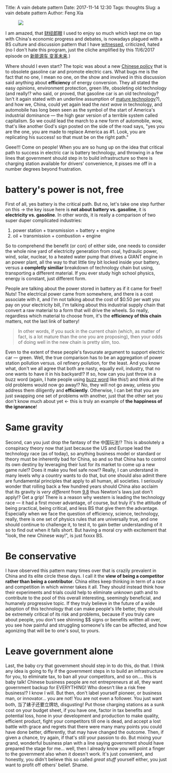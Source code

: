 Title: A vain debate pattern
Date: 2017-11-14 12:30
Tags: thoughts
Slug: a vain debate pattern
Author: Feng Xia

<figure class="col l6 m6 s12">
  <img src="{{SITEURL}}/images/funny/electric%20car.jpg"/>
</figure>


I am amazed, that [财经郎眼][6] I used to enjoy so much which kept me
on tap with China's economic progress and debates, is nowadays plagued
with a BS culture and discussion pattern that I have [witnessed][1],
criticized, hated (no I don't hate this program, just the cliche
amplified by this 11/6/2017 episode on [新能源车 变革未来][6].)

[1]: {filename}/thoughts/irresponsible%20response.md
[6]: https://www.youtube.com/watch?v=VZo8niQdWnE

Where should I even start? The topic was about a
new [Chinese policy][2] that is to obsolete gasoline car and promote
electric cars. What bugs me is the fact that no one, I mean no one, on
the show and involved in this discussion said anything about
**efficiency** of energy conversion. They all stated the easy
_opinions_, environment protection, green life, obsoleting old
technology (and really!? who said, or proved, that gasoline car is an
old technology?  Isn't it again stated with an underline assumption
of [mature technology][3]?), and how we, China, could yet again lead
the _next wave_ in technology, and automobile has long been seen as
the symbol of the start of America's industrial dominance &mdash; the
high gear version of a terrible system called capitalism. So we could
lead the march to a new form of automobile, wow, that's like another
God's sign posted on the side of the road says, "yes you are the one,
you are made to replace America as #1. Look, you are replicating his
success! so that must be on the right path."

[2]: http://finance.sina.com.cn/chanjing/cyxw/2017-06-15/doc-ifyhfhrt4301817.shtml
[3]: {filename}/thoughts/tech%20maturity.md

Geee!!! Come on people! When you are so hung up on the idea that
critical path to success in electric car is battery technology, and
throwing in a few lines that government should step in to build
infrastructure so there is charging station available for drivers'
convenience, it pisses me off in a number degrees beyond frustration.

# battery's power is not, free

First of all, yes battery is the critical path. But no, let's take one
step further on this &rarr; the key issue here is **not about battery
vs. gasoline**, it is **electricity vs. gasoline**. In other words,
it is really a comparison of two super duper complicated industries:

1. power station + transmission + battery + engine
2. oil + transmission + combustion + engine

So to comprehend the benefit (or con) of either side, one needs to
consider the whole nine yard of electricity generation from coal,
hydraulic power, wind, solar, nuclear, to a heated water pump that
drives a GIANT engine in an power plant, all the way to that little
tiny bit locked inside your battery, versus a **completly similiar**
breakdown of technology chain but using, transporting a different
material. If you ever study high school physics, energy is constant,
just different form.

People are talking about the power stored in battery as if it came for
free!! Nuts! The electrical power came from somewhere, and there is a
cost associate with it, and I'm not talking about the cost of $0.50
per watt you pay on your electricity bill, I'm talking about this
industrial supply chain that convert a raw material to a form that
will drive the wheels. So really, regardless which material to choose
from, it's the **efficiency of this chain** matters, not the last link
of battery!

> In other words, if you suck in the current chain (which, as matter
> of fact, is a lot mature than the one you are proposing), then your
> odds of doing well in the new chain is pretty slim, too.

Even to the extent of these people's favourate argument to support
electric car &mdash; green. Well, the true comparison has to be an
aggregation of power station pollution versus. oil refinery pollution,
for the least. And you know what, don't we all agree that both are
nasty, equally evil, industry, that no one wants to have it in his
backyard!? If so, how can you just throw in a buzz word (again, I hate
people using [buzz word][4] like this!) and think all the old problems
would now go away!? No, they will not go away, unless you address them
diligently and **efficiently**. Otherwise, I can bet that you are just
swapping one set of problems with another, just that the other set you
don't know much about yet &larr; this is truly an example of **the
happiness of the ignorance**!

[4]: {filename}/thoughts/sharing%20economy.md

# Same gravity

Second, can you just drop the fantasy of the 中国玩法!? This is
absolutely a conspiracy theory now that just because the US and Europe
lead the technology race (as of today), so anything business model or
standard or theory must be inherently bad for China, so and so that
China has to control its own destiny by leveraging their lust for its
market to come up a new game rule!? Does it make you feel safe now!?
Really, I can understand in many levels why a country wants to do
that, but one should also admit there are fundamental principles that
apply to all human, all societies. I seriously wonder that rolling
back a few hundred years should China also acclaim that its gravity is
_very different_ from [9.8][5] thus Newton's laws just don't apply!?
Get a grip! There is a reason why western is leading the technology
race &mdash; it had a first mover advantage, of course, but truly it's
the attitude of being practical, being critical, and less BS that give
them the advantage. Especially when we face the question of
efficiency, science, technology, really, there is one set of physics
rules that are universally true, and one should continue to challenge
it, to test it, to gain better understanding of it so to find out when
it falls short. But having a moral cry with excitement that "look, the
new Chinese way!", is just fxxxx BS.

[5]: https://en.wikipedia.org/wiki/Gravity_of_Earth

# Be conservative

I have observed this pattern many times over that is crazily prevalent
in China and its elite circle these days. I call it the **view of
being a competitor rather than being a contributor**. China elites
keep thinking in term of a race and competition in which winner takes
it all. They should instead think how their experiments and trials
could help to eliminate unknown path and to contribute to the pool of
this overall interesting, seemingly beneficial, and humanely
progressive topic. If they truly believe in the future of a wide
adoption of this technology that can make people's life better, they
should be extremely critical of its risk and problems, because if you
truly care about people, you don't see shinning $$ signs or benefits
written all over, you see how painful and struggling someone's life
can be affected, and how agonizing that will be to one's soul, to
yours.

# Leave government alone

Last, the baby cry that government should step in to do this, do
that. I think any idea is going to fly if the government steps in to
build an infrastructure for you, to eliminate tax, to ban all your
competitors, and so on.... this is baby talk! Chinese business people
are not entrepreneurs at all, they want government backup for
EVERYTHING! Who doesn't like a risk free business!? I know I will. But
then, don't label yourself pioneer, or business man, or
innovator... you are not! You are not even a follower. You just want
both, 当了婊子还要立牌坊, disgusting! Put those charging stations as a
sunk cost on your budget sheet, if you have one, factor in tax
benefits and potential loss, hone in your development and production
to make quality, efficient product, fight your competitors till one is
dead, and accept a lost battle with grace and regrets that there were
many many points you could have done better, differently, that may
have changed the outcome. Then, if given a chance, try again, if
that's still your passion to do. But mixing your grand, wonderful
business plan with a line saying government should have prepared the
stage for me... well, then I already know you will point a finger to
the government also when it doesn't work. It's just convenient, and
honestly, you didn't believe this so called _great stuff_ yourself
either, you just want to profit off others' belief. Shame.


